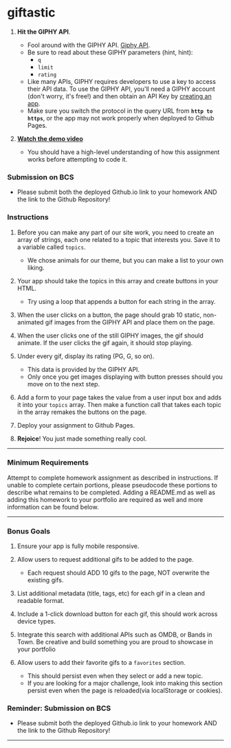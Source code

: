 # giftastic
1. **Hit the GIPHY API**.
   * Fool around with the GIPHY API. [Giphy API](https://developers.giphy.com/docs/).
   * Be sure to read about these GIPHY parameters (hint, hint):
     * `q`
     * `limit`
     * `rating`
   * Like many APIs, GIPHY requires developers to use a key to access their API data. To use the GIPHY API, you'll need a GIPHY account (don't worry, it's free!) and then obtain an API Key by [creating an app](https://developers.giphy.com/dashboard/?create=true).
   * Make sure you switch the protocol in the query URL from **`http to https`**, or the app may not work properly when deployed to Github Pages.

2. **[Watch the demo video](https://youtu.be/BqreERTLjgQ)**

   * You should have a high-level understanding of how this assignment works before attempting to code it.

### Submission on BCS

* Please submit both the deployed Github.io link to your homework AND the link to the Github Repository!

### Instructions

1. Before you can make any part of our site work, you need to create an array of strings, each one related to a topic that interests you. Save it to a variable called `topics`.
   * We chose animals for our theme, but you can make a list to your own liking.

2. Your app should take the topics in this array and create buttons in your HTML.
   * Try using a loop that appends a button for each string in the array.

3. When the user clicks on a button, the page should grab 10 static, non-animated gif images from the GIPHY API and place them on the page.

4. When the user clicks one of the still GIPHY images, the gif should animate. If the user clicks the gif again, it should stop playing.

5. Under every gif, display its rating (PG, G, so on).
   * This data is provided by the GIPHY API.
   * Only once you get images displaying with button presses should you move on to the next step.

6. Add a form to your page takes the value from a user input box and adds it into your `topics` array. Then make a function call that takes each topic in the array remakes the buttons on the page.

7. Deploy your assignment to Github Pages.

8. **Rejoice**! You just made something really cool.

- - -

### Minimum Requirements

Attempt to complete homework assignment as described in instructions. If unable to complete certain portions, please pseudocode these portions to describe what remains to be completed. Adding a README.md as well as adding this homework to your portfolio are required as well and more information can be found below.

- - -

### Bonus Goals

1. Ensure your app is fully mobile responsive.

2. Allow users to request additional gifs to be added to the page.
   * Each request should ADD 10 gifs to the page, NOT overwrite the existing gifs.

3. List additional metadata (title, tags, etc) for each gif in a clean and readable format.

4. Include a 1-click download button for each gif, this should work across device types.

5. Integrate this search with additional APIs such as OMDB, or Bands in Town. Be creative and build something you are proud to showcase in your portfolio

6. Allow users to add their favorite gifs to a `favorites` section.
   * This should persist even when they select or add a new topic.
   * If you are looking for a major challenge, look into making this section persist even when the page is reloaded(via localStorage or cookies).

### Reminder: Submission on BCS

* Please submit both the deployed Github.io link to your homework AND the link to the Github Repository!

- - -
